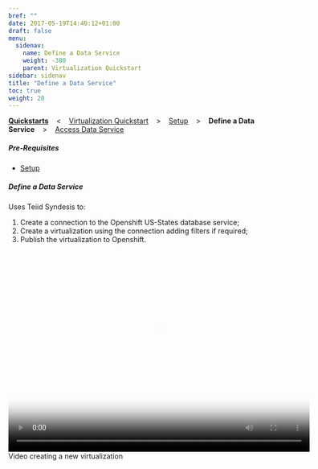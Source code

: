 ```yaml
---
bref: ""
date: 2017-05-19T14:40:12+01:00
draft: false
menu:
  sidenav:
    name: Define a Data Service
    weight: -380
    parent: Virtualization Quickstart
sidebar: sidenav
title: "Define a Data Service"
toc: true
weight: 20
---
```

[**Quickstarts**](../..) &nbsp;&nbsp; < &nbsp;&nbsp; [Virtualization Quickstart](..)  &nbsp;&nbsp; > &nbsp;&nbsp;  [Setup](../setup)  &nbsp;&nbsp; >  &nbsp;&nbsp; **Define a Data Service**  &nbsp;&nbsp; >  &nbsp;&nbsp; [Access Data Service](../access-data-service)

##### Pre-Requisites
* [Setup](../setup)

##### Define a Data Service
Uses Teiid Syndesis to:

1. Create a connection to the Openshift US-States database service;
2. Create a virtualization using the connection adding filters if required;
3. Publish the virtualization to Openshift.

<div class="thumbnail-video">
  <video width="600" height="400" poster="/videos/quickstart/virtualization/_thb_create-publish-virt.png" controls>
    <source src="/videos/quickstart/virtualization/create-publish-virt.webm" type='video/webm'>
  </video>
  <div id="caption">Video creating a new virtualization</div>
</div>
